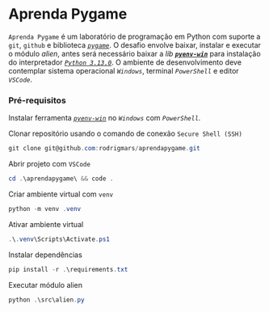 # Aprenda Pygame
`Aprenda Pygame` é um laboratório de programação 
em Python com suporte a `git`, `github` e biblioteca [*`pygame`*](https://github.com/pygame/pygame).
O desafio envolve baixar, instalar e executar o módulo *alien*, antes será necessário baixar a *lib* [***`pyenv-win`***](https://github.com/pyenv-win/pyenv-win) para instalação do interpretador [*`Python 3.13.0`*](https://www.python.org/downloads/release/python-3130/). O ambiente de desenvolvimento deve contemplar sistema operacional *`Windows`*, terminal *`PowerShell`* e editor *`VSCode`*.


### Pré-requisitos

Instalar ferramenta [*`pyenv-win`*](https://github.com/pyenv-win/pyenv-win/blob/master/docs/installation.md#powershell) no *`Windows`* com *`PowerShell`*.

Clonar repositório usando o comando de conexão `Secure Shell (SSH)`

```powershell
git clone git@github.com:rodrigmars/aprendapygame.git
```

Abrir projeto com `VSCode`
```powershell
cd .\aprendapygame\ && code .
```

Criar ambiente virtual com `venv`
```powershell
python -m venv .venv
```

Ativar ambiente virtual
```powershell
.\.venv\Scripts\Activate.ps1
```

Instalar dependências
```powershell
pip install -r .\requirements.txt
```

Executar módulo alien
```powershell
python .\src\alien.py
```

